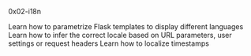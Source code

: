 0x02-i18n

Learn how to parametrize Flask templates to display different languages
Learn how to infer the correct locale based on URL parameters, user settings or request headers
Learn how to localize timestamps
